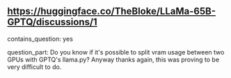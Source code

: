## https://huggingface.co/TheBloke/LLaMa-65B-GPTQ/discussions/1

contains_question: yes

question_part: Do you know if it's possible to split vram usage between two GPUs with GPTQ's llama.py? Anyway thanks again, this was proving to be very difficult to do.